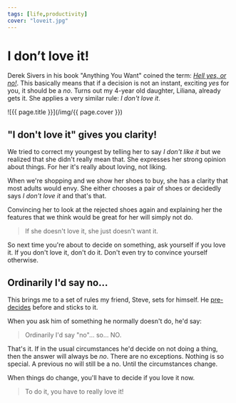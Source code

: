 ```yaml
---
tags: [life,productivity]
cover: "loveit.jpg"
---
```


# I don’t love it!

Derek Sivers in his book "Anything You Want" coined the term: [*Hell yes, or no!*](https://sive.rs/hellyeah). This basically means that if a decision is not an instant, exciting *yes* for you, it should be a *no*. Turns out my 4-year old daughter, Liliana, already gets it. She applies a very similar rule: *I don't love it*.

<!--More-->

![{{ page.title }}](/img/{{ page.cover }})

## "I don't love it" gives you clarity!

We tried to correct my youngest by telling her to say *I don't like it* but we realized that she didn't really mean that. She expresses her strong opinion about things. For her it's really about loving, not liking.

When we're shopping and we show her shoes to buy, she has a clarity that most adults would envy. She either chooses a pair of shoes or decidedly says *I don't love it* and that's that.

Convincing her to look at the rejected shoes again and explaining her the features that we think would be great for her will simply not do.

> If she doesn't love it, she just doesn't want it.

So next time you're about to decide on something, ask yourself if you love it. If you don't love it, don't do it. Don't even try to convince yourself otherwise.

## Ordinarily I'd say no…

This brings me to a set of rules my friend, Steve, sets for himself. He [pre-decides](/pre) before and sticks to it.

When you ask him of something he normally doesn't do, he'd say:

> Ordinarily I'd say "no"… so… NO.

That's it. If in the usual circumstances he'd decide on not doing a thing, then the answer will always be *no*. There are no exceptions. Nothing is so special. A previous no will still be a no. Until the circumstances change.

When things do change, you'll have to decide if you love it now.

> To do it, you have to really love it!

[n]: https://michael.gratis/nozbe
[np]: https://michael.gratis/nozbepersonal